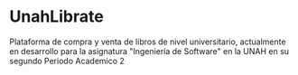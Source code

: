 # UnahLibrate
Plataforma de compra y venta de libros de nivel universitario, actualmente en desarrollo para la asignatura "Ingeniería de Software" en la UNAH en su segundo Periodo Academico 2
